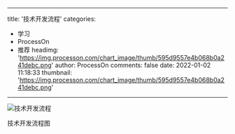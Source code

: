
---
title: '技术开发流程'
categories: 
 - 学习
 - ProcessOn
 - 推荐
headimg: 'https://img.processon.com/chart_image/thumb/595d9557e4b068b0a241debc.png'
author: ProcessOn
comments: false
date: 2022-01-02 11:18:33
thumbnail: 'https://img.processon.com/chart_image/thumb/595d9557e4b068b0a241debc.png'
---

<div>   
<img class="thumb" alt="技术开发流程" src="https://img.processon.com/chart_image/thumb/595d9557e4b068b0a241debc.png" referrerpolicy="no-referrer">
<p>技术开发流程图</p>  
</div>
            